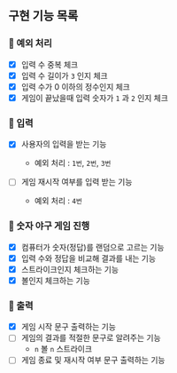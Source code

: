 ## 구현 기능 목록

### 🔗 예외 처리
- [x] 입력 수 중복 체크
- [x] 입력 수 길이가 `3` 인지 체크
- [x] 입력 수가 0 이하의 정수인지 체크
- [x] 게임이 끝났을때 입력 숫자가 `1` 과 `2` 인지 체크

### 🔗 입력
- [x] 사용자의 입력을 받는 기능
   + 예외 처리 : `1번`, `2번`, `3번`
  
- [ ] 게임 재시작 여부를 입력 받는 기능
   + 예외 처리 : `4번`

### 🔗 숫자 야구 게임 진행
- [x] 컴퓨터가 숫자(정답)를 랜덤으로 고르는 기능
- [x] 입력 수와 정답을 비교해 결과를 내는 기능
- [x] 스트라이크인지 체크하는 기능
- [x] 볼인지 체크하는 기능

### 🔗 출력
- [x] 게임 시작 문구 출력하는 기능
- [ ] 게임의 결과를 적절한 문구로 알려주는 기능
   + `n` 볼 `n` 스트라이크
- [ ] 게임 종료 및 재시작 여부 문구 출력하는 기능